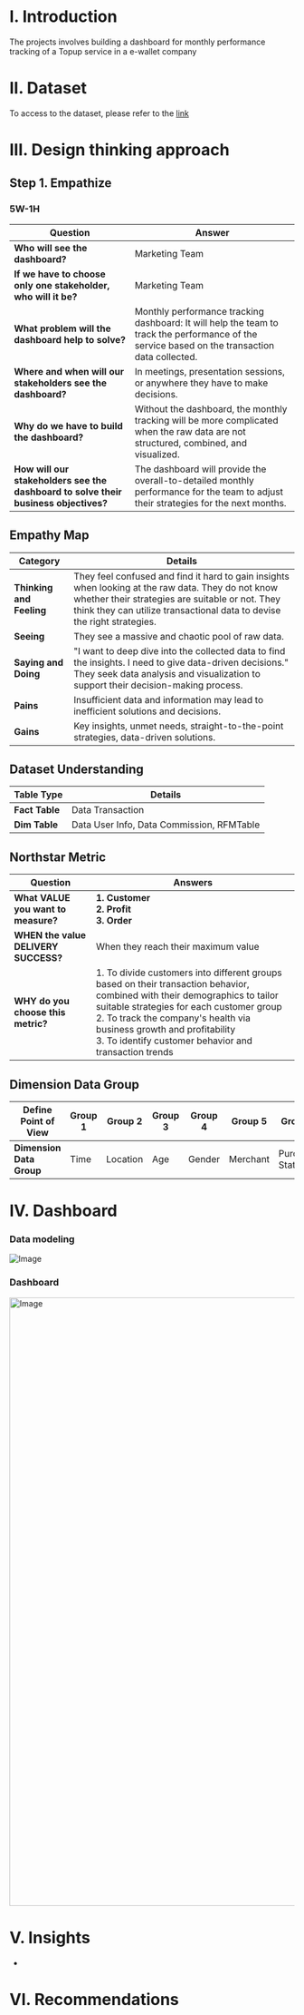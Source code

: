 # I. Introduction
The projects involves building a dashboard for monthly performance tracking of a Topup service in a e-wallet company

# II. Dataset
To access to the dataset, please refer to the [link](https://docs.google.com/spreadsheets/d/188usb3WqsBDGYeB1nSsc2uamqaoVIEKY/edit?gid=231710739#gid=231710739)

# III. Design thinking approach
## Step 1. Empathize 
### 5W-1H
| **Question** | **Answer** |
|---------------|----------|
| **Who will see the dashboard?** | Marketing Team |
| **If we have to choose only one stakeholder, who will it be?** | Marketing Team |
| **What problem will the dashboard help to solve?** | Monthly performance tracking dashboard: It will help the team to track the performance of the service based on the transaction data collected. |
| **Where and when will our stakeholders see the dashboard?** | In meetings, presentation sessions, or anywhere they have to make decisions. |
| **Why do we have to build the dashboard?** | Without the dashboard, the monthly tracking will be more complicated when the raw data are not structured, combined, and visualized. |
| **How will our stakeholders see the dashboard to solve their business objectives?** | The dashboard will provide the overall-to-detailed monthly performance for the team to adjust their strategies for the next months. |

## Empathy Map
| **Category** | **Details** |
|--------------|-----------|
| **Thinking and Feeling** | They feel confused and find it hard to gain insights when looking at the raw data. They do not know whether their strategies are suitable or not. They think they can utilize transactional data to devise the right strategies. |
| **Seeing** | They see a massive and chaotic pool of raw data. |
| **Saying and Doing** | "I want to deep dive into the collected data to find the insights. I need to give data-driven decisions." They seek data analysis and visualization to support their decision-making process. |
| **Pains** | Insufficient data and information may lead to inefficient solutions and decisions. |
| **Gains** | Key insights, unmet needs, straight-to-the-point strategies, data-driven solutions. |

## Dataset Understanding
| **Table Type** | **Details** |
|----------------|----------|
| **Fact Table** | Data Transaction |
| **Dim Table** | Data User Info, Data Commission, RFMTable |

## Northstar Metric
| **Question**                          | **Answers**                                                                                               |
|----------------------------------------|----------------------------------------------------------------------------------------------------------|
| **What VALUE you want to measure?**    | **1. Customer**  <br> **2. Profit**  <br> **3. Order**                                                   |
| **WHEN the value DELIVERY SUCCESS?**   | When they reach their maximum value                                                                      |
| **WHY do you choose this metric?**     | 1. To divide customers into different groups based on their transaction behavior, combined with their demographics to tailor suitable strategies for each customer group  <br> 2. To track the company's health via business growth and profitability  <br> 3. To identify customer behavior and transaction trends |

## Dimension Data Group
| **Define Point of View** | **Group 1** | **Group 2** | **Group 3** | **Group 4** | **Group 5** | **Group 6**            |
|--------------------------|-------------|-------------|-------------|-------------|-------------|------------------------|
| **Dimension Data Group** | Time        | Location    | Age         | Gender      | Merchant    | Purchase Status        |

# IV. Dashboard
### Data modeling
![Image](https://github.com/user-attachments/assets/48a7714f-0df6-406b-ac69-84f9f90b116c)

### Dashboard
<img width="1073" alt="Image" src="https://github.com/user-attachments/assets/e908f491-d409-4aaa-b62c-d4c21aba2f22" />

# V. Insights
- 

# VI. Recommendations





